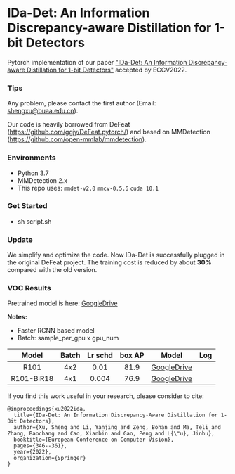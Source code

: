 # IDa-Det: An Information Discrepancy-aware Distillation for 1-bit Detectors
Pytorch implementation of our paper ["IDa-Det: An Information Discrepancy-aware Distillation for 1-bit Detectors"](http://arxiv.org/abs/2210.03477) accepted by ECCV2022.

### Tips
Any problem, please contact the first author (Email: shengxu@buaa.edu.cn). 

Our code is heavily borrowed from DeFeat (https://github.com/ggjy/DeFeat.pytorch/) and based on MMDetection (https://github.com/open-mmlab/mmdetection).


### Environments
- Python 3.7
- MMDetection 2.x
- This repo uses: `mmdet-v2.0` `mmcv-0.5.6` `cuda 10.1`

### Get Started
- sh script.sh

### Update
We simplify and optimize the code. Now IDa-Det is successfully plugged in the original DeFeat project. The training cost is reduced by about **30%** compared with the old version.

### VOC Results

Pretrained model is here: [GoogleDrive](https://drive.google.com/drive/folders/1I0RlAiLe-KJuorXq4lLzeSgJUb3inT2J?usp=sharing)

**Notes:**

- Faster RCNN based model
- Batch: sample_per_gpu x gpu_num

| Model  | Batch | Lr schd | box AP | Model | Log |
|:-----:|:-----:|:-------:|:------:|:-----:|:---:|
| R101  |  4x2  | 0.01    | 81.9  |[GoogleDrive](https://drive.google.com/drive/folders/1I0RlAiLe-KJuorXq4lLzeSgJUb3inT2J?usp=sharing) |     |
| R101-BiR18| 4x1  | 0.004    | 76.9 | [GoogleDrive](https://drive.google.com/drive/folders/1I0RlAiLe-KJuorXq4lLzeSgJUb3inT2J?usp=sharing)|   |

If you find this work useful in your research, please consider to cite:

```
@inproceedings{xu2022ida,
  title={IDa-Det: An Information Discrepancy-Aware Distillation for 1-Bit Detectors},
  author={Xu, Sheng and Li, Yanjing and Zeng, Bohan and Ma, Teli and Zhang, Baochang and Cao, Xianbin and Gao, Peng and L{\"u}, Jinhu},
  booktitle={European Conference on Computer Vision},
  pages={346--361},
  year={2022},
  organization={Springer}
}
```
